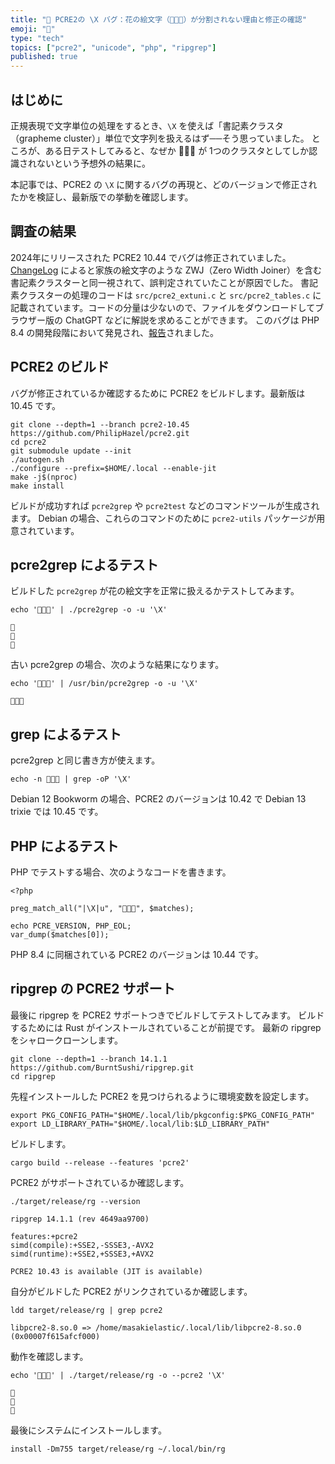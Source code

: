 ```yaml
---
title: "🐛 PCRE2の \X バグ：花の絵文字（🌷🌹🌺）が分割されない理由と修正の確認"
emoji: "🐛"
type: "tech"
topics: ["pcre2", "unicode", "php", "ripgrep"]
published: true
---
```


はじめに
--------

正規表現で文字単位の処理をするとき、`\X` を使えば「書記素クラスタ（grapheme cluster）」単位で文字列を扱えるはず──そう思っていました。
ところが、ある日テストしてみると、なぜか 🌷🌹🌺 が 1つのクラスタとしてしか認識されないという予想外の結果に。

本記事では、PCRE2 の `\X` に関するバグの再現と、どのバージョンで修正されたかを検証し、最新版での挙動を確認します。

調査の結果
----------

2024年にリリースされた PCRE2 10.44 でバグは修正されていました。[ChangeLog](https://github.com/PCRE2Project/pcre2/blob/pcre2-10.44/ChangeLog) によると家族の絵文字のような ZWJ（Zero Width Joiner）を含む書記素クラスターと同一視されて、誤判定されていたことが原因でした。
書記素クラスターの処理のコードは `src/pcre2_extuni.c` と `src/pcre2_tables.c` に記載されています。コードの分量は少ないので、ファイルをダウンロードしてブラウザー版の ChatGPT などに解説を求めることができます。
このバグは PHP 8.4 の開発段階において発見され、[報告](https://github.com/PCRE2Project/pcre2/issues/410)されました。

PCRE2 のビルド
--------------

バグが修正されているか確認するために PCRE2 をビルドします。最新版は 10.45 です。

```
git clone --depth=1 --branch pcre2-10.45 https://github.com/PhilipHazel/pcre2.git
cd pcre2
git submodule update --init
./autogen.sh
./configure --prefix=$HOME/.local --enable-jit
make -j$(nproc)
make install
```

ビルドが成功すれば `pcre2grep` や `pcre2test` などのコマンドツールが生成されます。
Debian の場合、これらのコマンドのために `pcre2-utils` パッケージが用意されています。

pcre2grep によるテスト
----------------------

ビルドした `pcre2grep` が花の絵文字を正常に扱えるかテストしてみます。

```
echo '🌷🌹🌺' | ./pcre2grep -o -u '\X'
```

```
🌷
🌹
🌺
```

古い pcre2grep の場合、次のような結果になります。

```
echo '🌷🌹🌺' | /usr/bin/pcre2grep -o -u '\X'
```
```
🌷🌹🌺
```

grep によるテスト
----------------

pcre2grep と同じ書き方が使えます。

```
echo -n 🌷🌹🌺 | grep -oP '\X'
```

Debian 12 Bookworm の場合、PCRE2 のバージョンは 10.42 で Debian 13 trixie では 10.45 です。


PHP によるテスト
----------------

PHP でテストする場合、次のようなコードを書きます。

```
<?php

preg_match_all("|\X|u", "🌷🌹🌺", $matches);

echo PCRE_VERSION, PHP_EOL;
var_dump($matches[0]);
```

PHP 8.4 に同梱されている PCRE2 のバージョンは 10.44 です。


ripgrep の PCRE2 サポート
------------------------

最後に ripgrep を PCRE2 サポートつきでビルドしてテストしてみます。
ビルドするためには Rust がインストールされていることが前提です。
最新の ripgrep をシャロークローンします。

```
git clone --depth=1 --branch 14.1.1 https://github.com/BurntSushi/ripgrep.git
cd ripgrep
```

先程インストールした PCRE2 を見つけられるように環境変数を設定します。

```
export PKG_CONFIG_PATH="$HOME/.local/lib/pkgconfig:$PKG_CONFIG_PATH"
export LD_LIBRARY_PATH="$HOME/.local/lib:$LD_LIBRARY_PATH"

```

ビルドします。

```
cargo build --release --features 'pcre2'
```

PCRE2 がサポートされているか確認します。

```
./target/release/rg --version
```

```
ripgrep 14.1.1 (rev 4649aa9700)

features:+pcre2
simd(compile):+SSE2,-SSSE3,-AVX2
simd(runtime):+SSE2,+SSSE3,+AVX2

PCRE2 10.43 is available (JIT is available)
```

自分がビルドした PCRE2 がリンクされているか確認します。

```
ldd target/release/rg | grep pcre2
```

```
libpcre2-8.so.0 => /home/masakielastic/.local/lib/libpcre2-8.so.0 (0x00007f615afcf000)
```

動作を確認します。

```
echo '🌷🌹🌺' | ./target/release/rg -o --pcre2 '\X'

```
```
🌷
🌹
🌺
```

最後にシステムにインストールします。

```
install -Dm755 target/release/rg ~/.local/bin/rg
```
